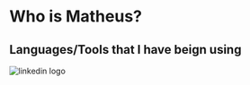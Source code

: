# Who is Matheus?

  
  
## Languages/Tools that I have beign using 

<picture> <img alt='linkedin logo' src='C:\Users\Matheus\OneDrive\Imagens\Wallpaper\download'>
</picture>
